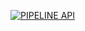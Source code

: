 [![PIPELINE API](https://github.com/w0Iff/api_pipeline/workflows/CI/CD%20Pipeline/badge.svg)](https://github.com/w0Iff/api_pipeline/actions)
